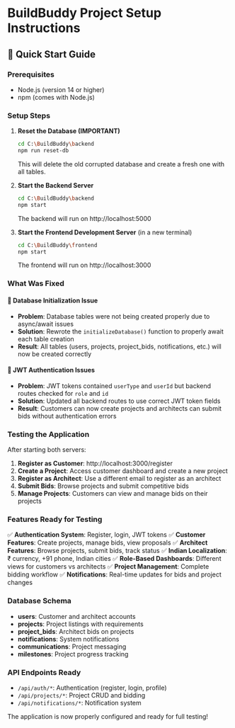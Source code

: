 # BuildBuddy Project Setup Instructions

## 🚀 Quick Start Guide

### Prerequisites
- Node.js (version 14 or higher)
- npm (comes with Node.js)

### Setup Steps

1. **Reset the Database (IMPORTANT)**
   ```bash
   cd C:\BuildBuddy\backend
   npm run reset-db
   ```
   This will delete the old corrupted database and create a fresh one with all tables.

2. **Start the Backend Server**
   ```bash
   cd C:\BuildBuddy\backend
   npm start
   ```
   The backend will run on http://localhost:5000

3. **Start the Frontend Development Server** (in a new terminal)
   ```bash
   cd C:\BuildBuddy\frontend
   npm start
   ```
   The frontend will run on http://localhost:3000

### What Was Fixed

#### 🔧 Database Initialization Issue
- **Problem**: Database tables were not being created properly due to async/await issues
- **Solution**: Rewrote the `initializeDatabase()` function to properly await each table creation
- **Result**: All tables (users, projects, project_bids, notifications, etc.) will now be created correctly

#### 🔧 JWT Authentication Issues
- **Problem**: JWT tokens contained `userType` and `userId` but backend routes checked for `role` and `id`
- **Solution**: Updated all backend routes to use correct JWT token fields
- **Result**: Customers can now create projects and architects can submit bids without authentication errors

### Testing the Application

After starting both servers:

1. **Register as Customer**: http://localhost:3000/register
2. **Create a Project**: Access customer dashboard and create a new project
3. **Register as Architect**: Use a different email to register as an architect
4. **Submit Bids**: Browse projects and submit competitive bids
5. **Manage Projects**: Customers can view and manage bids on their projects

### Features Ready for Testing

✅ **Authentication System**: Register, login, JWT tokens
✅ **Customer Features**: Create projects, manage bids, view proposals
✅ **Architect Features**: Browse projects, submit bids, track status
✅ **Indian Localization**: ₹ currency, +91 phone, Indian cities
✅ **Role-Based Dashboards**: Different views for customers vs architects
✅ **Project Management**: Complete bidding workflow
✅ **Notifications**: Real-time updates for bids and project changes

### Database Schema
- **users**: Customer and architect accounts
- **projects**: Project listings with requirements
- **project_bids**: Architect bids on projects
- **notifications**: System notifications
- **communications**: Project messaging
- **milestones**: Project progress tracking

### API Endpoints Ready
- `/api/auth/*`: Authentication (register, login, profile)
- `/api/projects/*`: Project CRUD and bidding
- `/api/notifications/*`: Notification system

The application is now properly configured and ready for full testing!